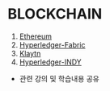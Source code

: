 # BLOCKCHAIN
1. [Ethereum](https://github.com/eodahee/blockchain/tree/master/studyfile/1.Etherrum)
2. [Hyperledger-Fabric](https://github.com/eodahee/blockchain/tree/master/studyfile/2.Hyperledger-Fabric)
3. [Klaytn](https://github.com/eodahee/blockchain/tree/master/studyfile/3.Klaytn)
4. [Hyperledger-INDY](https://github.com/eodahee/blockchain/tree/master/studyfile/4.Hyperledger-INDY)

- 관련 강의 및 학습내용 공유
